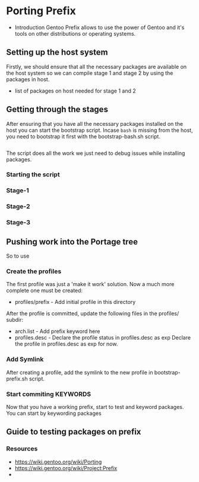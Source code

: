 # Porting Prefix
- Introduction
Gentoo Prefix allows to use the power of Gentoo and it's tools on other distributions or operating systems.

## Setting up the host system
Firstly, we should ensure that all the necessary packages are available on the host system so we can compile stage 1 and stage 2 by using the packages in host.

- list of packages on host needed for stage 1 and 2

## Getting through the stages

After ensuring that you have all the necessary packages installed on the host you can start the bootstrap script. 
Incase `bash` is missing from the host, you need to bootstrap it first with the bootstrap-bash.sh script. 
```

```
The script does all the work we just need to debug issues while installing packages.


### Starting the script

### Stage-1
### Stage-2
### Stage-3

## Pushing work into the Portage tree
So to use 
### Create the profiles
The first profile was just a 'make it work' solution. Now a much more complete one must be created:
- profiles/prefix - Add initial profile in this directory

After the profile is committed, update the following files in the profiles/ subdir: 
- arch.list - Add prefix keyword here
- profiles.desc - Declare the profile status in profiles.desc as exp
Declare the profile in profiles.desc as exp for now.

### Add Symlink
After creating a profile, add the symlink to the new profile in bootstrap-prefix.sh script.


### Start commiting KEYWORDS

Now that you have a working prefix, start to test and keyword packages. You can start by keywording packages

## Guide to testing packages on prefix

### Resources
- https://wiki.gentoo.org/wiki/Porting
- https://wiki.gentoo.org/wiki/Project:Prefix
- 